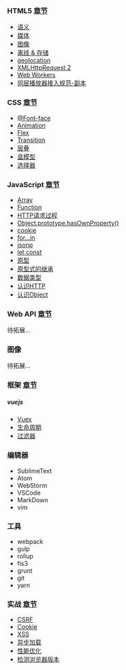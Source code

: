 ### HTML5 [章节](https://github.com/evanhunt/evan_awesome/tree/master/HTML5)   

- [语义](https://github.com/evanhunt/evan_awesome/blob/master/HTML5/%E8%AF%AD%E4%B9%89.md)
- [媒体](https://github.com/evanhunt/evan_awesome/blob/master/HTML5/%E5%AA%92%E4%BD%93.md)
- [图像](https://github.com/evanhunt/evan_awesome/blob/master/HTML5/%E5%9B%BE%E5%83%8F.md)
- [离线 & 存储](https://github.com/evanhunt/evan_awesome/blob/master/HTML5/%E7%A6%BB%E7%BA%BF%20%26%20%E5%AD%98%E5%82%A8.md)
- [geolocation](https://github.com/evanhunt/evan_awesome/blob/master/HTML5/geolocation%20%E5%AF%B9%E8%B1%A1.md)
- [XMLHttpRequest 2](https://github.com/evanhunt/evan_awesome/blob/master/HTML5/XMLHttpRequest%202.md)
- [Web Workers](https://github.com/evanhunt/evan_awesome/blob/master/HTML5/Web%20Workers.md)
- [同层播放器接入规范-副本](https://github.com/evanhunt/evan_awesome/blob/master/HTML5/%E5%90%8C%E5%B1%82%E6%92%AD%E6%94%BE%E5%99%A8%E6%8E%A5%E5%85%A5%E8%A7%84%E8%8C%83-%E5%89%AF%E6%9C%AC.md)

### CSS [章节](https://github.com/evanhunt/evan_awesome/tree/master/CSS)   

- [@Font-face](https://github.com/evanhunt/evan_awesome/blob/master/CSS/%40Font-face.md)
- [Animation](https://github.com/evanhunt/evan_awesome/blob/master/CSS/Animation.md)
- [Flex](https://github.com/evanhunt/evan_awesome/blob/master/CSS/Flex.md)
- [Transition](https://github.com/evanhunt/evan_awesome/blob/master/CSS/Transition.md)
- [层叠](https://github.com/evanhunt/evan_awesome/blob/master/CSS/%E5%B1%82%E5%8F%A0.md)
- [盒模型](https://github.com/evanhunt/evan_awesome/blob/master/CSS/%E7%9B%92%E6%A8%A1%E5%9E%8B.md)
- [选择器](https://github.com/evanhunt/evan_awesome/blob/master/CSS/%E9%80%89%E6%8B%A9%E5%99%A8.md)

### JavaScript [章节](https://github.com/evanhunt/evan_awesome/tree/master/JavaScript)   

- [Array](https://github.com/evanhunt/evan_awesome/blob/master/JavaScript/Array%20%E6%89%A9%E5%B1%95.md)
- [Function](https://github.com/evanhunt/evan_awesome/blob/master/JavaScript/Function.md)
- [HTTP请求过程](https://github.com/evanhunt/evan_awesome/blob/master/JavaScript/HTTP%E8%AF%B7%E6%B1%82%E8%BF%87%E7%A8%8B.md)
- [Object.prototype.hasOwnProperty()](https://github.com/evanhunt/evan_awesome/blob/master/JavaScript/Object.prototype.hasOwnProperty().md)
- [cookie](https://github.com/evanhunt/evan_awesome/blob/master/JavaScript/cookie.md)
- [for...in](https://github.com/evanhunt/evan_awesome/blob/master/JavaScript/for...in.md)
- [jsonp](https://github.com/evanhunt/evan_awesome/blob/master/JavaScript/jsonp.md)
- [let const](https://github.com/evanhunt/evan_awesome/blob/master/JavaScript/let%20%E5%92%8C%20const.md)
- [原型](https://github.com/evanhunt/evan_awesome/blob/master/JavaScript/%E5%8E%9F%E5%9E%8B.md)
- [原型式的继承](https://github.com/evanhunt/evan_awesome/blob/master/JavaScript/%E5%8E%9F%E5%9E%8B%E5%BC%8F%E7%9A%84%E7%BB%A7%E6%89%BF.md)
- [数据类型](https://github.com/evanhunt/evan_awesome/blob/master/JavaScript/%E6%95%B0%E6%8D%AE%E7%B1%BB%E5%9E%8B.md)
- [认识HTTP](https://github.com/evanhunt/evan_awesome/blob/master/JavaScript/%E8%AE%A4%E8%AF%86HTTP.md)
- [认识Object](https://github.com/evanhunt/evan_awesome/blob/master/JavaScript/%E8%AE%A4%E8%AF%86Object.md)

### Web API [章节](https://developer.mozilla.org/zh-CN/docs/Web/Reference/API)

待拓展...

### 图像 

待拓展...

### 框架 [章节](https://github.com/evanhunt/evan_awesome/tree/master/%E6%A1%86%E6%9E%B6)    

##### vuejs

- [Vuex](https://github.com/evanhunt/evan_awesome/blob/master/%E6%A1%86%E6%9E%B6/vuejs/vuex.md)
- [生命周期](https://github.com/evanhunt/evan_awesome/blob/master/%E6%A1%86%E6%9E%B6/vuejs/%E7%94%9F%E5%91%BD%E5%91%A8%E6%9C%9F.md)
- [过滤器](https://github.com/evanhunt/evan_awesome/blob/master/%E6%A1%86%E6%9E%B6/vuejs/%E8%BF%87%E6%BB%A4%E5%99%A8.md)

### 编辑器

- SublimeText
- Atom
- WebStorm
- VSCode
- MarkDown
- vim

### 工具

- webpack
- gulp
- rollup
- fis3
- grunt
- git
- yarn

### 实战 [章节](https://github.com/evanhunt/evan_awesome/tree/master/%E5%AE%9E%E6%88%98)   

- [CSRF](https://github.com/evanhunt/evan_awesome/blob/master/%E5%AE%9E%E6%88%98/CSRF.md)
- [Cookie](https://github.com/evanhunt/evan_awesome/blob/master/%E5%AE%9E%E6%88%98/Cookie.md)
- [XSS](https://github.com/evanhunt/evan_awesome/blob/master/%E5%AE%9E%E6%88%98/XSS.md)
- [异步加载](https://github.com/evanhunt/evan_awesome/blob/master/%E5%AE%9E%E6%88%98/%E5%BC%82%E6%AD%A5%E5%8A%A0%E8%BD%BD.md)
- [性能优化](https://github.com/evanhunt/evan_awesome/blob/master/%E5%AE%9E%E6%88%98/%E6%80%A7%E8%83%BD%E4%BC%98%E5%8C%96.md)
- [检测浏览器版本](https://github.com/evanhunt/evan_awesome/blob/master/%E5%AE%9E%E6%88%98/%E6%A3%80%E6%B5%8B%E6%B5%8F%E8%A7%88%E5%99%A8%E7%89%88%E6%9C%AC.md)






